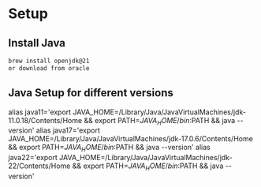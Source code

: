 # Setup

## Install Java

```bash
brew install openjdk@21
or download from oracle
```

## Java Setup for different versions

alias java11='export JAVA_HOME=/Library/Java/JavaVirtualMachines/jdk-11.0.18/Contents/Home && export PATH=$JAVA_HOME/bin:$PATH && java --version'
alias java17='export JAVA_HOME=/Library/Java/JavaVirtualMachines/jdk-17.0.6/Contents/Home && export PATH=$JAVA_HOME/bin:$PATH && java --version'
alias java22='export JAVA_HOME=/Library/Java/JavaVirtualMachines/jdk-22/Contents/Home && export PATH=$JAVA_HOME/bin:$PATH && java --version'

